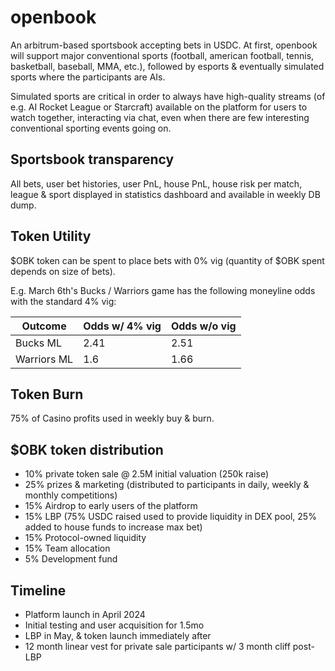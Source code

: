 # openbook

An arbitrum-based sportsbook accepting bets in USDC. At first, openbook will
support major conventional sports (football, american football, tennis,
basketball, baseball, MMA, etc.), followed by esports & eventually simulated
sports where the participants are AIs.

Simulated sports are critical in order to always have high-quality streams
(of e.g. AI Rocket League or Starcraft) available on the platform for users to
watch together, interacting via chat, even when there are few interesting
conventional sporting events going on.

## Sportsbook transparency

All bets, user bet histories, user PnL, house PnL, house risk per match, league
& sport displayed in statistics dashboard and available in weekly DB dump.

## Token Utility

$OBK token can be spent to place bets with 0% vig (quantity of $OBK spent
depends on size of bets).

E.g. March 6th's Bucks / Warriors game has the following moneyline odds with
the standard 4% vig:

Outcome | Odds w/ 4% vig | Odds w/o vig
--------|----------------|-------------
Bucks ML | 2.41 | 2.51
Warriors ML | 1.6 | 1.66

## Token Burn

75% of Casino profits used in weekly buy & burn.

## $OBK token distribution

- 10% private token sale @ 2.5M initial valuation (250k raise)
- 25% prizes & marketing (distributed to participants in daily, weekly &
  monthly competitions)
- 15% Airdrop to early users of the platform
- 15% LBP (75% USDC raised used to provide liquidity in DEX pool, 25% added to
  house funds to increase max bet)
- 15% Protocol-owned liquidity
- 15% Team allocation
- 5% Development fund

## Timeline

- Platform launch in April 2024
- Initial testing and user acquisition for 1.5mo
- LBP in May, & token launch immediately after
- 12 month linear vest for private sale participants w/ 3 month cliff post-LBP
